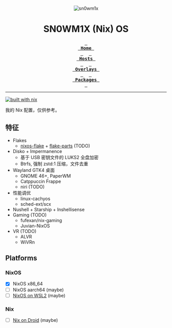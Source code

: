 <br />
<div align="center">
<img src="https://github.com/sn0wm1x.png" alt="sn0wm1x" />
</div>

<h1 align="center">SN0WM1X (Nix) OS</h1>

<div align="center">

**[<kbd> <br> Home <br> </kbd>](/home/)** 
**[<kbd> <br> Hosts <br> </kbd>](/hosts/)** 
**[<kbd> <br> Overlays <br> </kbd>](/overlays/)** 
**[<kbd> <br> Packages <br> </kbd>](/pkgs/)**

</div>

---

[![built with nix](https://builtwithnix.org/badge.svg)](https://builtwithnix.org)

我的 Nix 配置，仅供参考。

## 特征

- Flakes
  - [nixos-flake](https://github.com/srid/nixos-flake) + [flake-parts](https://github.com/hercules-ci/flake-parts) (TODO)
- Disko + Impermanence
  - 基于 USB 密钥文件的 LUKS2 全盘加密
  - Btrfs, 强制 zstd:1 压缩，文件去重
- Wayland GTK4 桌面
  - GNOME 46+, PaperWM
  - Catppuccin Frappe
  - niri (TODO)
- 性能调优
  - linux-cachyos
  - sched-ext/scx
- Nushell + Starship + Inshellisense
- Gaming (TODO)
  - fufexan/nix-gaming
  - Juvian-NixOS
- VR (TODO)
  - ALVR
  - WiVRn

<!-- ## Useful links

- https://github.com/nix-community/disko/blob/master/docs/quickstart.md
- https://github.com/Misterio77/nix-starter-configs/tree/main/minimal
- https://github.com/Misterio77/nix-config -->

## Platforms

### NixOS

- [x] NixOS x86_64
- [ ] NixOS aarch64 (maybe)
- [ ] [NixOS on WSL2](https://github.com/nix-community/NixOS-WSL) (maybe)

### Nix

- [ ] [Nix on Droid](https://github.com/nix-community/nix-on-droid) (maybe)
